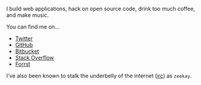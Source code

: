 I build web applications, hack on open source code, drink too much coffee, and make music.

You can find me on...

- [Twitter][twitter]
- [GitHub][github]
- [Bitbucket][bitbucket]
- [Stack Overflow][stackoverflow]
- [Forrst][forrst]

I've also been known to stalk the underbelly of the internet ([irc](irc)) as `zeekay`.

[twitter]: https://twitter.com/zeekay
[github]: https://github.com/zeekay
[bitbucket]: https://bitbucket.org/zeekay
[stackoverflow]: http://stackoverflow.com/users/641766/zeekay
[forrst]: https://forrst.com/people/zeekay
[irc]: http://en.wikipedia.org/wiki/Internet_Relay_Chat
